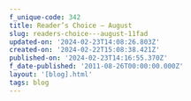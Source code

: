 ```yaml
---
f_unique-code: 342
title: Reader’s Choice – August
slug: readers-choice---august-11fad
updated-on: '2024-02-23T14:08:26.803Z'
created-on: '2024-02-22T15:08:38.421Z'
published-on: '2024-02-23T14:16:55.370Z'
f_date-published: '2011-08-26T00:00:00.000Z'
layout: '[blog].html'
tags: blog
---
```



